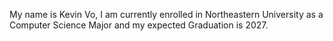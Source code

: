 My name is Kevin Vo, I am currently enrolled in Northeastern University as a Computer Science Major and my expected Graduation is 2027.
